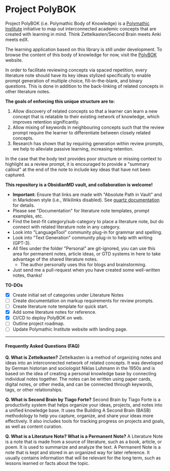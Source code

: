 # Project PolyBOK

Project PolyBOK (i.e. Polymathic Body of Knowledge) is a [Polymathic Institute](http://polymathic.institute/) initiative to map out interconnected academic concepts that are created with learning in mind. Think Zettelkasten/Second Brain meets Anki meets edX.

The learning application based on this library is still under development. To browse the content of this body of knowledge for now, visit the [PolyBOK](https://library.polymathic.institute/) website.

In order to facilitate reviewing concepts via spaced repetition, every literature note should have its key ideas stylized specifically to enable prompt generation of multiple choice, fill-in-the-blank, and binary questions. This is done in addition to the back-linking of related concepts in other literature notes.

**The goals of enforcing this unique structure are to:**
1. Allow discovery of related concepts so that a learner can learn a new concept that is relatable to their existing network of knowledge, which improves retention significantly.
2. Allow mixing of keywords in neighbouring concepts such that the review prompt require the learner to differentiate between closely related concepts.
3. Research has shown that by requiring generation within review prompts, we help to alleviate passive learning, increasing retention.

In the case that the body text provides poor structure or missing context to highlight as a review prompt, it is encouraged to provide a "summary callout" at the end of the note to include key ideas that have not been captured. 

**This repository is a ObsidianMD vault, and collaboration is welcome!**
- **Important:** Ensure that links are made with "Absolute Path in Vault" and in Markdown style (i.e., Wikilinks disabled). See [quartz documentation](https://quartz.jzhao.xyz/notes/obsidian/) for details.
- Please see "Documentation" for literature note templates, prompt examples, etc.
- Find the best-fit category/sub-category to place a literature note, but do connect with related literature note in any category.
- Look into "LanguageTool" community plug-in for grammar and spelling.
- Look into "Text Generation" community plug-in to help with writing (GPT-3).
- All files under the folder "Personal" are git-ignored, you can use this area for permanent notes, article ideas, or GTD systems in here to take advantage of the shared literature notes.
	- The author personally uses this for blogs and brainstorming.
- Just send me a pull-request when you have created some well-written notes, thanks!

**TO-DOs**
- [x] Create initial set of categories under Literature Notes
- [ ] Create documentation on markup requirements for review prompts.
- [ ] Create literature note template for quick start.
- [x] Add some literature notes for reference.
- [x] CI/CD to deploy PolyBOK on web.
- [ ] Outline project roadmap.
- [ ] Update Polymathic Institute website with landing page.

---
#### Frequently Asked Questions (FAQ)

**Q. What is Zettelkasten?**
Zettelkasten is a method of organizing notes and ideas into an interconnected network of related concepts. It was developed by German historian and sociologist Niklas Luhmann in the 1950s and is based on the idea of creating a personal knowledge base by connecting individual notes together. The notes can be written using paper cards, digital notes, or other media, and can be connected through keywords, tags, or other relationships.

**Q. What is Second Brain by Tiago Forte?**
Second Brain by Tiago Forte is a productivity system that helps organize your ideas, projects, and notes into a unified knowledge base. It uses the Building A Second Brain (BASB) methodology to help you capture, organize, and share your ideas more effectively. It also includes tools for tracking progress on projects and goals, as well as content curation.

**Q. What is a Literature Note? What is a Permanent Note?**
A Literature Note is a note that is made from a source of literature, such as a book, article, or poem. It is used to summarize and analyze the text. A Permanent Note is a note that is kept and stored in an organized way for later reference. It usually contains information that will be relevant for the long term, such as lessons learned or facts about the topic.

